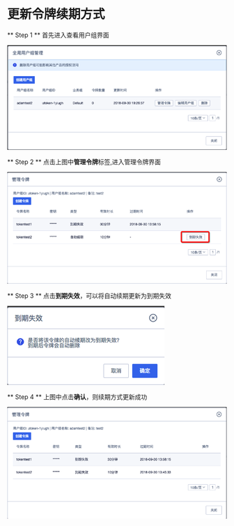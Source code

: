 

# 更新令牌续期方式

\*\* Step 1 \*\* 首先进入查看用户组界面

![](/images/operation/mgr_token/create_token_1.png)

\*\* Step 2 \*\* 点击上图中**管理令牌**标签,进入管理令牌界面

![](/images/operation/mgr_token/update_token_1.png)

\*\* Step 3 \*\* 点击**到期失效**，可以将自动续期更新为到期失效

![](/images/operation/mgr_token/update_token_2.png)

\*\* Step 4 \*\* 上图中点击**确认**，则续期方式更新成功

![](/images/operation/mgr_token/update_token_3.png)
